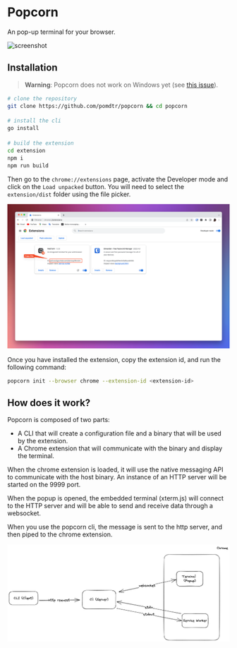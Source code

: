 # Popcorn

An pop-up terminal for your browser.

![screenshot](./static/screenshot.png)

## Installation

> **Warning**: Popcorn does not work on Windows yet (see [this issue](https://github.com/creack/pty/issues/161)).

```bash
# clone the repository
git clone https://github.com/pomdtr/popcorn && cd popcorn

# install the cli
go install

# build the extension
cd extension
npm i
npm run build
```

Then go to the `chrome://extensions` page, activate the Developer mode and click on the `Load unpacked` button.
You will need to select the `extension/dist` folder using the file picker.

![Extension Page](./static/extensions.png)

Once you have installed the extension, copy the extension id, and run the following command:

```bash
popcorn init --browser chrome --extension-id <extension-id>
```

## How does it work?

Popcorn is composed of two parts:

- A CLI that will create a configuration file and a binary that will be used by the extension.
- A Chrome extension that will communicate with the binary and display the terminal.

When the chrome extension is loaded, it will use the native messaging API to communicate with the host binary.
An instance of an HTTP server will be started on the 9999 port.

When the popup is opened, the embedded terminal (xterm.js) will connect to the HTTP server and will be able to send and receive data through a websocket.

When you use the popcorn cli, the message is sent to the http server, and then piped to the chrome extension.

![popcorn architecture](./static/architecture.excalidraw.png)
